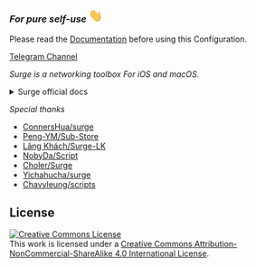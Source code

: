 ### ***For pure self-use*** <img src="https://raw.githubusercontent.com/blankmagic/blankmagic/main/IMG/github-hi.gif" width="25px">

Please read the [Documentation](https://www.notion.so/maicoo/Surge-bf22101efe66497582ea937ddc750246) before using this Configuration.

[Telegram Channel](https://t.me/Surge_classroom)


*Surge is a networking toolbox For iOS and macOS.*

<details>
  <summary>Surge official docs</summary>
  
  Surge documentation, along with technical details and guidelines.
  
  [Website](https://nssurge.com/)

  [Manual](http://manual.nssurge.com/)

  [Understanding Surge](https://manual.nssurge.com/book/understanding-surge/cn/)

  [FAQ](https://nssurge.com/support)
  
  [Community](https://community.nssurge.com/)
  
</details>

*Special thanks*

* [ConnersHua/surge](https://github.com/DivineEngine/Profiles/tree/master/Surge)
* [Peng-YM/Sub-Store](https://github.com/Peng-YM/Sub-Store/tree/master/config)
* [Lãng Khách/Surge-LK](https://github.com/langkhach270389/Surge-LK/tree/main)
* [NobyDa/Script](https://github.com/NobyDa/Script/tree/master)
* [Choler/Surge](https://github.com/Choler/Surge)
* [Yichahucha/surge](https://github.com/yichahucha/surge/tree/master)
* [Chavyleung/scripts](https://github.com/chavyleung/scripts)

License
-
<a rel="license" href="http://creativecommons.org/licenses/by-nc-sa/4.0/"><img alt="Creative Commons License" style="border-width:0" src="https://i.creativecommons.org/l/by-nc-sa/4.0/80x15.png" /></a><br />This work is licensed under a <a rel="license" href="http://creativecommons.org/licenses/by-nc-sa/4.0/">Creative Commons Attribution-NonCommercial-ShareAlike 4.0 International License</a>.